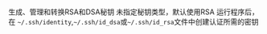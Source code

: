 ## 
生成、管理和转换RSA和DSA秘钥
未指定秘钥类型，默认使用RSA
运行程序后， 在 `~/.ssh/identity`,`~/.ssh/id_dsa`或`~/.ssh/id_rsa`文件中创建认证所需的密钥